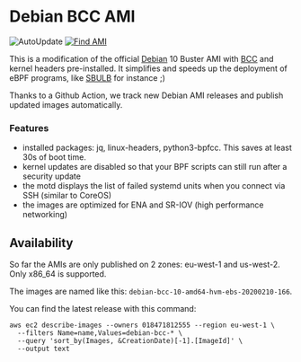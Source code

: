 # Debian BCC AMI

![AutoUpdate](https://github.com/AirVantage/debian-bcc-ami/workflows/AutoUpdate/badge.svg)
[![Find AMI](https://img.shields.io/badge/AWS-AMI-yellow)](https://eu-west-1.console.aws.amazon.com/ec2/v2/home?#Images:visibility=public-images;search=debian-bcc;sort=name)

This is a modification of the official [Debian](https://wiki.debian.org/Cloud/AmazonEC2Image) 10 Buster AMI with [BCC](https://github.com/iovisor/bcc)
and kernel headers pre-installed. It simplifies and speeds up the deployment of eBPF programs, like
[SBULB](https://github.com/AirVantage/sbulb) for instance ;)

Thanks to a Github Action, we track new Debian AMI releases and publish updated images automatically.

### Features

 - installed packages: jq, linux-headers, python3-bpfcc. This saves at least 30s of boot time.
 - kernel updates are disabled so that your BPF scripts can still run after a security update
 - the motd displays the list of failed systemd units when you connect via SSH (similar to CoreOS)
 - the images are optimized for ENA and SR-IOV (high performance networking)

## Availability

So far the AMIs are only published on 2 zones: eu-west-1 and us-west-2. Only x86_64 is supported.

The images are named like this: `debian-bcc-10-amd64-hvm-ebs-20200210-166`.

You can find the latest release with this command:

```
aws ec2 describe-images --owners 018471812555 --region eu-west-1 \
  --filters Name=name,Values=debian-bcc-* \
  --query 'sort_by(Images, &CreationDate)[-1].[ImageId]' \
  --output text
```